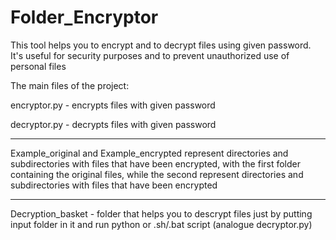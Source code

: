 # Folder_Encryptor
This tool helps you to encrypt and to decrypt files using given password. It's useful for security purposes and to prevent unauthorized use of personal files

The main files of the project:

encryptor.py - encrypts files with given password

decryptor.py - decrypts files with given password

---------------------------------------------------------------------------------

Example_original and Example_encrypted represent directories and subdirectories with files 
that have been encrypted, with the first folder containing the original files, 
while the second represent directories and subdirectories with files that have been encrypted

---------------------------------------------------------------------------------

Decryption_basket - folder that helps you to descrypt files just by putting input folder in it and run python or .sh/.bat script (analogue decryptor.py)
